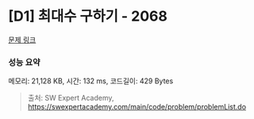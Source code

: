 # [D1] 최대수 구하기 - 2068 

[문제 링크](https://swexpertacademy.com/main/code/problem/problemDetail.do?contestProbId=AV5QQhbqA4QDFAUq) 

### 성능 요약

메모리: 21,128 KB, 시간: 132 ms, 코드길이: 429 Bytes



> 출처: SW Expert Academy, https://swexpertacademy.com/main/code/problem/problemList.do
